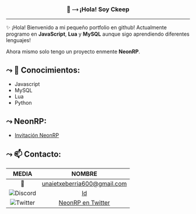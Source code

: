 
<h3 align="center">👋 ⤏ ¡Hola! Soy Ckeep</h3>
<p align="center">
</p>

---
✨ ¡Hola! Bienvenido a mi pequeño portfolio en github!
Actualmente programo en **JavaScript**, **Lua** y **MySQL** aunque sigo aprendiendo diferentes lenguajes!

Ahora mismo solo tengo un proyecto enmente **NeonRP**.


## ⤳ 📝  Conocimientos:
* Javascript
* MySQL
* Lua
* Python

## ⤳ NeonRP: 
* [Invitación NeonRP](https://discord.gg/aaUk2ZFRwN)


## ⤳ 📫  Contacto: 

|              MEDIA             	|       NOMBRE       	|
|:----------------------------:	|:-------------------:	|
| 📧  	| unaietxeberria600@gmail.com	|
| ![Discord](https://media.discordapp.net/attachments/763587528083112016/789207824521625680/1200px-Font_Awesome_5_brands_discord_color.svg.png?width=25&height=25) 	| [Id](_ckeep_#8441)	|
| ![Twitter](https://i.imgur.com/HeZ0zJn.png) 	| [NeonRP en Twitter](https://twitter.com/NeonRP3)	|

